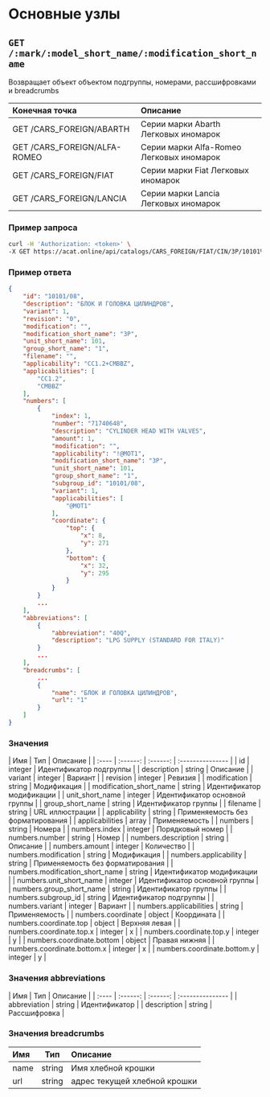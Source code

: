 # Основные узлы

## `GET /:mark/:model_short_name/:modification_short_name`

Возвращает объект объектом подгруппы, номерами, рассшифровками и breadcrumbs

| Конечная точка | Описание |
| :---- | :--------------- |
| GET /CARS_FOREIGN/ABARTH | Серии марки Abarth Легковых иномарок |
| GET /CARS_FOREIGN/ALFA-ROMEO | Серии марки Alfa-Romeo Легковых иномарок |
| GET /CARS_FOREIGN/FIAT | Серии марки Fiat Легковых иномарок |
| GET /CARS_FOREIGN/LANCIA | Серии марки Lancia Легковых иномарок |

### Пример запроса

```bash
curl -H 'Authorization: <token>' \
-X GET https://acat.online/api/catalogs/CARS_FOREIGN/FIAT/CIN/3P/10101%2F08/1
```

### Пример ответа

```json
{
    "id": "10101/08",
    "description": "БЛОК И ГОЛОВКА ЦИЛИНДРОВ",
    "variant": 1,
    "revision": "0",
    "modification": "",
    "modification_short_name": "3P",
    "unit_short_name": 101,
    "group_short_name": "1",
    "filename": "",
    "applicability": "CC1.2+CMBBZ",
    "applicabilities": [
        "CC1.2",
        "CMBBZ"
    ],
    "numbers": [
        {
            "index": 1,
            "number": "71740648",
            "description": "CYLINDER HEAD WITH VALVES",
            "amount": 1,
            "modification": "",
            "applicability": "!@MOT1",
            "modification_short_name": "3P",
            "unit_short_name": 101,
            "group_short_name": "1",
            "subgroup_id": "10101/08",
            "variant": 1,
            "applicabilities": [
                "@MOT1"
            ],
            "coordinate": {
                "top": {
                    "x": 8,
                    "y": 271
                },
                "bottom": {
                    "x": 32,
                    "y": 295
                }
            }
        }
        ...
    ],
    "abbreviations": [
        {
            "abbreviation": "40Q",
            "description": "LPG SUPPLY (STANDARD FOR ITALY)"
        }
        ...
    ],
    "breadcrumbs": [
        ...
        {
            "name": "БЛОК И ГОЛОВКА ЦИЛИНДРОВ",
            "url": "1"
        }
    ]
}
```

### Значения

| Имя | Тип | Описание |
| :---- | :------: | :------: | :--------------- |
| id | integer | Идентификатор подгруппы |
| description | string | Описание |
| variant | integer | Вариант |
| revision | integer | Ревизия |
| modification | string | Модификация |
| modification_short_name | string | Идентификатор модификации |
| unit_short_name | integer | Идентификатор основной группы |
| group_short_name | string | Идентификатор группы |
| filename | string | URL иллюстрации |
| applicability | string | Применяемость без форматирования |
| applicabilities | array | Применяемость |
| numbers | string | Номера |
| numbers.index | integer | Порядковый номер |
| numbers.number | string | Номер |
| numbers.description | string | Описание |
| numbers.amount | integer | Количество |
| numbers.modification | string | Модификация |
| numbers.applicability | string | Применяемость без форматирования |
| numbers.modification_short_name | string | Идентификатор модификации |
| numbers.unit_short_name | integer | Идентификатор основной группы |
| numbers.group_short_name | string | Идентификатор группы |
| numbers.subgroup_id | string | Идентификатор подгруппы |
| numbers.variant | integer | Вариант |
| numbers.applicabilities | string | Применяемость |
| numbers.coordinate | object | Координата |
| numbers.coordinate.top | object | Верхняя левая |
| numbers.coordinate.top.x | integer | x |
| numbers.coordinate.top.y | integer | y |
| numbers.coordinate.bottom | object | Правая нижняя |
| numbers.coordinate.bottom.x | integer | x |
| numbers.coordinate.bottom.y | integer | y |

### Значения abbreviations

| Имя | Тип | Описание |
| :---- | :------: | :------: | :--------------- |
| abbreviation | string | Идентификатор |
| description | string | Рассшифровка |

### Значения breadcrumbs

| Имя | Тип | Описание |
| :---- | :------: | :--------------- |
| name | string | Имя хлебной крошки |
| url | string | адрес текущей хлебной крошки |